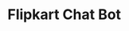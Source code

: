 # Flipkart Chat Bot 


<!-- 
## If you don't have anaconda download from here
```bash 
https://www.anaconda.com/download/success 
```
## Create a Conda environment:

```bash
conda create -p <env_name> python=3.10 -y
```
## Activate your conda environment

```bash
conda activate <env_path>
```
- If activating on bash terminal use this command:

```bash
source activate ./<env_name> 
```
```bash
conda activate <env_path>
```

## Create a requirement.txt file and install it

```bash
pip install -r requirements.txt
```
## Create a .env file for keeping your environment variable.


## Use setup.py for installing your local package.
- <either mention -e . inside your requirements.txt Or run python setup.py install >

## AWS Develoyment

- Push your entire code to github
- Login to your AWS account Link  

```bash https://aws.amazon.com/console/
```
- Launch your EC2 Instance
- Configure your EC2 Instance
- Command for configuring EC2 Instance.
- sudo apt-get update and sudo apt update are used to update the package index on a Debian-based system like Ubuntu, but they are  slightly different in terms of the tools they use and their functionality:
 

- This command uses apt-get, the traditional package management tool.

```bash 
sudo apt-get update

```

- This command uses apt, a newer, more user-friendly command-line interface for the APT package management system.

```bash
sudo apt update -y
```

- Install required tools 

```bash
sudo apt install git curl unzip tar make sudo vim wget -y

```

- Clone git repository

```bash
git clone <.git url>
```

- Create a .env file there

```bash
touch .env
```

```
GROQ_API_KEY = ""
ASTRA_DB_API_ENDPOINT = ""
ASTRA_DB_APPLICATION_TOKEN = ""
ASTRA_DB_KEYSPACE = "default_keyspace"
HF_TOKEN = ""
```

- Open file in VI editor
- Press insert and Mention env variable then press esc for saving and write :wq for exit.
- cat .env #for checking the value
```bash
vi .env
```

- For installing python and pip here is a command:



```bash
sudo apt install python3-pi
```

- Then install the requirements.txt
- The --break-system-packages flag in pip allows to override the externally-managed-environment error and install Python packages system-wide.

```bash
pip3 install -r  requirements.txt --break-system-packages
```

- Then run your application
```bash
python3 app.py
```

## Configure your inbound rule
- Go inside the security
- Click on security group
- Configure your inbound rule with certain values

**Port 5000 0.0.0.0/0 for anywhere traffic TCP/IP protocol**

- Save it and now run it again. -->